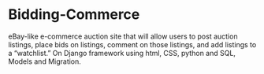 # Bidding-Commerce
eBay-like e-commerce auction site that will allow users to post auction
listings, place bids on listings, comment on those listings, and add listings to
a “watchlist.” On Django framework using html, CSS, python and SQL,
Models and Migration.
